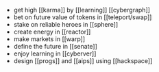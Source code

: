 - get high [[karma]] by [[learning]] [[cybergraph]]
- bet on future value of tokens in [[teleport/swap]]
- stake on reliable heroes in [[sphere]]
- create energy in [[reactor]]
- make markets in [[warp]]
- define the future in [[senate]]
- enjoy learning in [[cyberver]]
- design [[progs]] and [[aips]] using [[hackspace]]
